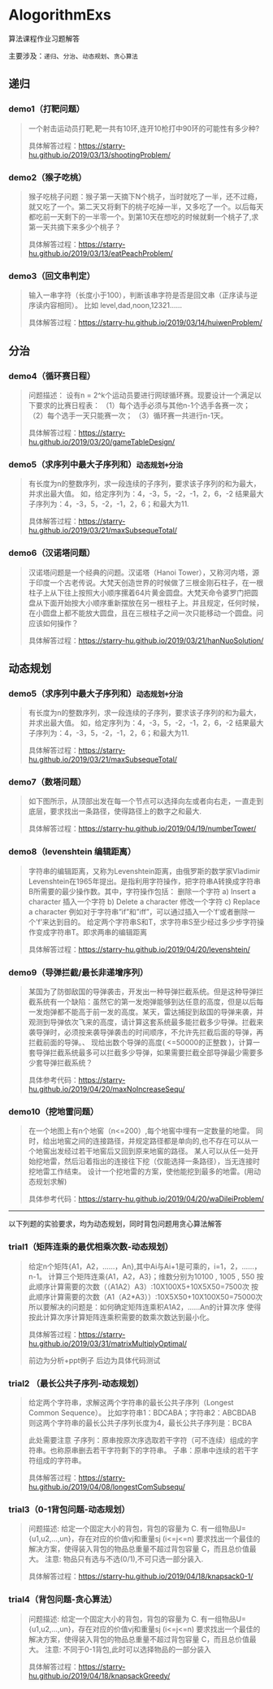 # AlogorithmExs

算法课程作业习题解答

主要涉及：`递归`、`分治`、`动态规划`、`贪心算法`

## 递归

### demo1（打靶问题）

> 一个射击运动员打靶,靶一共有10环,连开10枪打中90环的可能性有多少种?
> 
> 具体解答过程：https://starry-hu.github.io/2019/03/13/shootingProblem/

### demo2（猴子吃桃）

> 猴子吃桃子问题：猴子第一天摘下N个桃子，当时就吃了一半，还不过瘾，就又吃了一个。第二天又将剩下的桃子吃掉一半，又多吃了一个。以后每天都吃前一天剩下的一半零一个。到第10天在想吃的时候就剩一个桃子了,求第一天共摘下来多少个桃子？
> 
> 具体解答过程：https://starry-hu.github.io/2019/03/13/eatPeachProblem/

### demo3（回文串判定）

> 输入一串字符（长度小于100），判断该串字符是否是回文串（正序读与逆序读内容相同）。
> 比如 level,dad,noon,12321......
> 
> 具体解答过程：https://starry-hu.github.io/2019/03/14/huiwenProblem/

## 分治

### demo4（循环赛日程）

> 问题描述：
> 设有n = 2^k个运动员要进行网球循环赛。现要设计一个满足以下要求的比赛日程表：
> （1）每个选手必须与其他n-1个选手各赛一次；
> （2）每个选手一天只能赛一次；
> （3）循环赛一共进行n-1天。
> 
> 具体解答过程：https://starry-hu.github.io/2019/03/20/gameTableDesign/

### demo5（求序列中最大子序列和）`动态规划+分治`

> 有长度为n的整数序列，求一段连续的子序列，要求该子序列的和为最大，并求出最大值。
> 如，给定序列为：4，-3，5，-2，-1，2，6，-2
> 结果最大子序列为：4，-3，5，-2，-1，2，6；和最大为11.
> 
> 具体解答过程：https://starry-hu.github.io/2019/03/21/maxSubsequeTotal/

### demo6（汉诺塔问题）

> 汉诺塔问题是一个经典的问题。汉诺塔（Hanoi Tower），又称河内塔，源于印度一个古老传说。大梵天创造世界的时候做了三根金刚石柱子，在一根柱子上从下往上按照大小顺序摞着64片黄金圆盘。大梵天命令婆罗门把圆盘从下面开始按大小顺序重新摆放在另一根柱子上。并且规定，任何时候，在小圆盘上都不能放大圆盘，且在三根柱子之间一次只能移动一个圆盘。问应该如何操作？
> 
> 具体解答过程：https://starry-hu.github.io/2019/03/21/hanNuoSolution/

## 动态规划

### demo5（求序列中最大子序列和）`动态规划+分治`

> 有长度为n的整数序列，求一段连续的子序列，要求该子序列的和为最大，并求出最大值。
> 如，给定序列为：4，-3，5，-2，-1，2，6，-2
> 结果最大子序列为：4，-3，5，-2，-1，2，6；和最大为11.
> 
> 具体解答过程：https://starry-hu.github.io/2019/03/21/maxSubsequeTotal/

### demo7（数塔问题）

> 如下图所示，从顶部出发在每一个节点可以选择向左或者向右走，一直走到底层，要求找出一条路径，使得路径上的数字之和最大.
> 
> 具体解答过程：https://starry-hu.github.io/2019/04/19/numberTower/

### demo8（levenshtein 编辑距离）

> 字符串的编辑距离，又称为Levenshtein距离，由俄罗斯的数学家Vladimir Levenshtein在1965年提出。是指利用字符操作，把字符串A转换成字符串B所需要的最少操作数。其中，字符操作包括：
删除一个字符 a) Insert a character
插入一个字符 b) Delete a character
修改一个字符 c) Replace a character
例如对于字符串”if”和”iff”，可以通过插入一个’f’或者删除一个’f’来达到目的。
> 给定两个字符串S和T，求字符串S至少经过多少步字符操作变成字符串T。即求两串的编辑距离
> 
> 具体解答过程：https://starry-hu.github.io/2019/04/20/levenshtein/

### demo9（导弹拦截/最长非递增序列）

> 某国为了防御敌国的导弹袭击，开发出一种导弹拦截系统。但是这种导弹拦截系统有一个缺陷：虽然它的第一发炮弹能够到达任意的高度，但是以后每一发炮弹都不能高于前一发的高度。某天，雷达捕捉到敌国的导弹来袭，并观测到导弹依次飞来的高度，请计算这套系统最多能拦截多少导弹。拦截来袭导弹时，必须按来袭导弹袭击的时间顺序，不允许先拦截后面的导弹，再拦截前面的导弹。、
现给出数个导弹的高度( <=50000的正整数 )，计算一套导弹拦截系统最多可以拦截多少导弹，如果需要拦截全部导弹最少需要多少套导弹拦截系统？
> 
> 具体参考代码：https://starry-hu.github.io/2019/04/20/maxNoIncreaseSequ/

### demo10（挖地雷问题）

> 在一个地图上有n个地窖（n<=200）,每个地窖中埋有一定数量的地雷。
同时，给出地窖之间的连接路径，并规定路径都是单向的,也不存在可以从一个地窖出发经过若干地窖后又回到原来地窖的路径。
某人可以从任一处开始挖地雷，然后沿着指出的连接往下挖（仅能选择一条路径），当无连接时挖地雷工作结束。
设计一个挖地雷的方案，使他能挖到最多的地雷。(用动态规划求解)
> 
> 具体参考代码：https://starry-hu.github.io/2019/04/20/waDileiProblem/

----------------

以下列题的实验要求，均为动态规划，同时背包问题用贪心算法解答

### trial1（矩阵连乘的最优相乘次数-动态规划）

> 给定n个矩阵{A1，A2，……，An},其中Ai与Ai+1是可乘的，i=1，2，……，n-1。
计算三个矩阵连乘{A1，A2，A3}；维数分别为10100 , 1005 , 550
按此顺序计算需要的次数（（A1A2）A3）:10X100X5+10X5X50=7500次
按此顺序计算需要的次数（A1（A2*A3））:10X5X50+10X100X50=75000次
所以要解决的问题是：如何确定矩阵连乘积A1A2，……An的计算次序
> 使得按此计算次序计算矩阵连乘积需要的数乘次数达到最小化。
> 
> 具体解答过程：https://starry-hu.github.io/2019/03/31/matrixMultiplyOptimal/
> 
> 前边为分析+ppt例子
> 后边为具体代码测试

### trial2 （最长公共子序列-动态规划）

> 给定两个字符串，求解这两个字符串的最长公共子序列（Longest Common Sequence）。
> 比如字符串1：BDCABA；字符串2：ABCBDAB
> 则这两个字符串的最长公共子序列长度为4，最长公共子序列是：BCBA
> 
> 此处需要注意
> 子序列：原串按原次序选取若干字符（可不连续）组成的字符串。也称原串删去若干字符剩下的字符串。
> 子串：原串中连续的若干字符组成的字符串。
> 
> 具体解答过程：https://starry-hu.github.io/2019/04/08/longestComSubsequ/

### trial3（0-1背包问题-动态规划）

> 问题描述:
给定一个固定大小的背包，背包的容量为 C.
有一组物品U={u1,u2,…,un}，存在对应的价值vj和重量sj (i<=j<=n)
要求找出一个最佳的解决方案，使得装入背包的物品总重量不超过背包容量 C，而且总价值最大。
注意: 物品只有选与不选(0/1),不可只选一部分装入.
> 
> 具体解答过程：https://starry-hu.github.io/2019/04/18/knapsack0-1/

### trial4（背包问题-贪心算法）

> 问题描述:
给定一个固定大小的背包，背包的容量为 C.
有一组物品U={u1,u2,…,un}，存在对应的价值vj和重量sj (i<=j<=n)
要求找出一个最佳的解决方案，使得装入背包的物品总重量不超过背包容量 C，而且总价值最大。
注意: 不同于0-1背包,此时可以选择物品的一部分装入
> 
> 具体解答过程：https://starry-hu.github.io/2019/04/18/knapsackGreedy/
